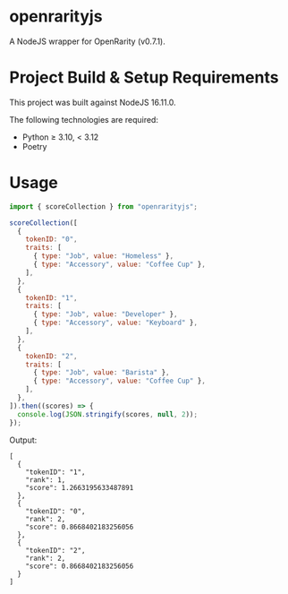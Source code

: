 ﻿# openrarityjs
A NodeJS wrapper for OpenRarity (v0.7.1).

# Project Build & Setup Requirements

This project was built against NodeJS 16.11.0.

The following technologies are required:
- Python ≥ 3.10, < 3.12
- Poetry

# Usage
```JavaScript
import { scoreCollection } from "openrarityjs";

scoreCollection([
  {
    tokenID: "0",
    traits: [
      { type: "Job", value: "Homeless" },
      { type: "Accessory", value: "Coffee Cup" },
    ],
  },
  {
    tokenID: "1",
    traits: [
      { type: "Job", value: "Developer" },
      { type: "Accessory", value: "Keyboard" },
    ],
  },
  {
    tokenID: "2",
    traits: [
      { type: "Job", value: "Barista" },
      { type: "Accessory", value: "Coffee Cup" },
    ],
  },
]).then((scores) => {
  console.log(JSON.stringify(scores, null, 2));
});
```
Output:
```
[
  {
    "tokenID": "1",
    "rank": 1,
    "score": 1.2663195633487891
  },
  {
    "tokenID": "0",
    "rank": 2,
    "score": 0.8668402183256056
  },
  {
    "tokenID": "2",
    "rank": 2,
    "score": 0.8668402183256056
  }
]
```
